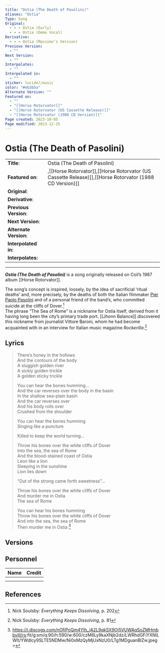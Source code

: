 ```yaml
---
title: "Ostia (The Death of Pasolini)"
aliases: "Ostia"
Type: Song
Original:
  - - - Ostia (Early)
  - - - Ostia (Demo Vocal)
Derivative:
  - - - Ostia (Massimo’s Version)
Previous Version:
  - ""
Next Version:
  - ""
Interpolates:
  - ""
Interpolated in:
  - ""
sticker: lucide//music
color: "#eb3b5a"
Alternate Version: ""
Featured on:
  - ""
  - "[[Horse Rotorvator]]"
  - "[[Horse Rotorvator (US Cassette Release)]]"
  - "[[Horse Rotorvator (1988 CD Version)]]"
Page created: 2023-10-05
Page modified: 2023-12-25
---
```


# Ostia (The Death of Pasolini)

|  |  |
| --- | --- |
| __Title__: | Ostia (The Death of Pasolini) |
| __Featured on__: | ,[[Horse Rotorvator]],[[Horse Rotorvator (US Cassette Release)]],[[Horse Rotorvator (1988 CD Version)]] |
| __Original__: |  |
| __Derivative__: |  |
| __Previous Version__: |  |
| __Next Version__: |  |
| __Alternate Version:__ |  |
| __Interpolated in:__ |  |
| __Interpolates:__ |  |

---

*__Ostia (The Death of Pasolini)__* is a song originally released on Coil’s 1987 album [[Horse Rotorvator]].

The song’s concept is inspired, loosely, by the idea of sacrificial ‘ritual deaths’ and, more precisely, by the deaths of both the Italian filmmaker [Pier Paolo Pasolini](https://en.wikipedia.org/wiki/Pier_Paolo_Pasolini) and of a personal friend of the band’s, who committed suicide at the cliffs of Dover.[^1]  
The phrase “The Sea of Rome” is a nickname for Ostia itself, derived from it having long been the city’s primary trade port. [[Jhonn Balance]] discovered this nickname from journalist Vittore Baroni, whom he had become acquainted with in an interview for Italian music magazine *Rockerilla*.[^2]

## Lyrics

> There’s honey in the hollows  
> And the contours of the body  
> A sluggish golden river  
> A sickly golden trickle  
> A golden sticky trickle
>
> You can hear the bones humming…  
> And the car reverses over the body in the basin  
> In the shallow sea-plain basin  
> And the car reverses over  
> And his body rolls over  
> Crushed from the shoulder
>
> You can hear the bones humming  
> Singing like a puncture
>
> Killed to keep the world turning…
>
> Throw his bones over the white cliffs of Dover  
> Into the sea, the sea of Rome  
> And the blood-stained coast of Ostia  
> Leon like a lion  
> Sleeping in the sunshine  
> Lion lies down
>
> “Out of the strong came forth sweetness”…
>
> Throw his bones over the white cliffs of Dover  
> And murder me in Ostia  
> The sea of Rome
>
> You can hear his bones humming  
> Throw his bones over the white cliffs of Dover  
> And into the sea, the sea of Rome  
> Then murder me in Ostia [^3]

## Versions

## Personnel

|Name|Credit|
|---|---|
|||
|||

## References

[^1]: Nick Soulsby: *Everything Keeps Dissolving*, p. 202
[^2]: Nick Soulsby: *Everything Keeps Dissolving*, p. 81
[^3]: <https://i.discogs.com/nOfjPoQm4YIh_jA2L9qkSX9Oj5VUWAqSoZMHmbbvjlI/rs>:fit/g:sm/q:90/h:590/w:600/czM6Ly9kaXNjb2dz/LWRhdGFiYXNlLWlt/YWdlcy9SLTE5NDMw/Ni0xMzQyMjUxNzU0/LTg1MDguanBlZw.jpeg>
